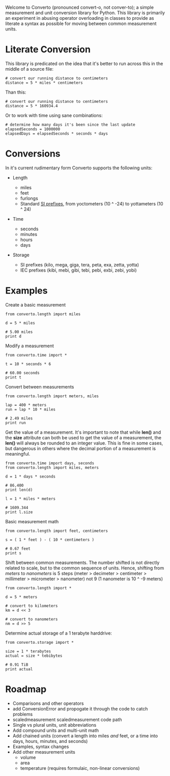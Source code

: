 Welcome to Converto (pronounced convert-o, not conver-to); a simple measurement and 
unit conversion library for Python. This library is primarily an experiment in abusing
operator overloading in classes to provide as literate a syntax as possible for moving
between common measurement units. 

Literate Conversion
===================

This library is predicated on the idea that it's better to run across this in the middle
of a source file:

	# convert our running distance to centimeters
	distance = 5 * miles * centimeters

Than this:
	
	# convert our running distance to centimeters
	distance = 5 * 160934.4

Or to work with time using sane combinations:
	
	# determine how many days it's been since the last update
	elapsedSeconds = 1000000
	elapsedDays = elapsedSeconds * seconds * days
	
	
Conversions
===========

In it's current rudimentary form Converto supports the following units:

*	Length
	-	miles
	-	feet
	-	furlongs
	-	Standard [SI prefixes](http://en.wikipedia.org/wiki/Metre#SI_prefixed_forms_of_metre "SI Prefixes"), from yoctometers (10 ^ -24) to yottameters (10 ^ 24)

*	Time
	-	seconds
	-	minutes
	-	hours
	-	days

*	Storage
	-	SI prefixes (kilo, mega, giga, tera, peta, exa, zetta, yotta)
	-	IEC prefixes (kibi, mebi, gibi, tebi, pebi, exbi, zebi, yobi)
	 
Examples
========

Create a basic measurement
	
	from converto.length import miles
	
	d = 5 * miles
	
	# 5.00 miles
	print d

Modify a measurement
	
	from converto.time import *
	
	t = 10 * seconds * 6
	
	# 60.00 seconds
	print t

Convert between measurements
	
	from converto.length import meters, miles
	
	lap = 400 * meters
	run = lap * 10 * miles
	
	# 2.49 miles
	print run

Get the value of a measurement. It's important to note that while __len()__ and the __size__ attribute can both be
used to get the value of a measurement, the __len()__ will always be rounded to an integer value. This is fine in
some cases, but dangerous in others where the decimal portion of a measurement is meaningful.
	
	from converto.time import days, seconds
	from converto.length import miles, meters
	
	d = 1 * days * seconds
	
	# 86,400
	print len(d)
	
	l = 1 * miles * meters
	
	# 1609.344
	print l.size
	
Basic measurement math
	
	from converto.length import feet, centimeters
	
	s = ( 1 * feet ) - ( 10 * centimeters )
	
	# 0.67 feet
	print s
	
Shift between common measurements. The number shifted is not directly related to scale, but to the common sequence
of units. Hence, shifting from _meters_ to _nanometers_ is 5 steps (meter > decimeter > centimeter > millimeter >
micrometer > nanometer) not 9 (1 nanometer is 10 ^ -9 meters)
	
	from converto.length import *
	
	d = 5 * meters
	
	# convert to kilometers
	km = d << 3
	
	# convert to nanometers
	nm = d >> 5
	
Determine actual storage of a 1 terabyte harddrive:
	
	from converto.storage import *
	
	size = 1 * terabytes
	actual = size * tebibytes
	
	# 0.91 TiB
	print actual
	
Roadmap
=======

*	Comparisons and other operators
*	add ConversionError and propogate it through the code to catch problems
*	scaledmeasurement <op> scaledmeasurement code path
*	Single vs plural units, unit abbreviations
*	Add compound units and multi-unit math
*	Add chained units (convert a length into miles _and_ feet, or a time into days, hours, minutes, and seconds)
*	Examples, syntax changes
*	Add other measurement units
	*	volume
	*	area
	*	temperature (requires formulaic, non-linear conversions)

